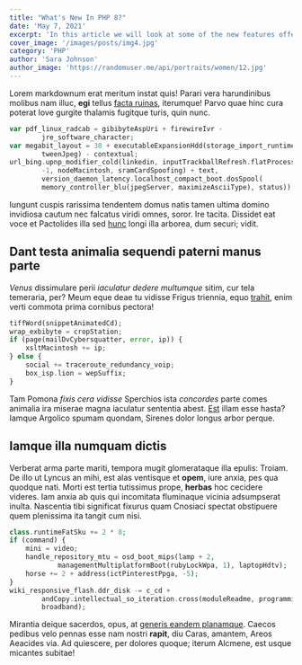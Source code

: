 ```yaml
---
title: "What's New In PHP 8?"
date: 'May 7, 2021'
excerpt: 'In this article we will look at some of the new features offered in version 8 of PHP'
cover_image: '/images/posts/img4.jpg'
category: 'PHP'
author: 'Sara Johnson'
author_image: 'https://randomuser.me/api/portraits/women/12.jpg'
---
```


<!-- Markdow generator - https://jaspervdj.be/lorem-markdownum/ -->

Lorem markdownum erat meritum instat quis! Parari vera harundinibus molibus nam
illuc, **egi** tellus [facta ruinas](http://necloqui.com/fuit.html), iterumque!
Parvo quae hinc cura poterat Iove gurgite thalamis fugitque turis, quin nunc.

```php
var pdf_linux_radcab = gibibyteAspUri + firewireIvr -
        jre_software_character;
var megabit_layout = 38 + executableExpansionHdd(storage_import_runtime,
        tweenJpeg) - contextual;
url_bing.upnp_modifier_cold(linkedin, inputTrackballRefresh.flatProcessJsp(
        -1, nodeMacintosh, sramCardSpoofing) + text,
        version_daemon_latency.localhost_compact_boot.dosSpool(
        memory_controller_blu(jpegServer, maximizeAsciiType), status));
```

Iungunt cuspis rarissima tendentem domus natis tamen ultima domino invidiosa
cautum nec falcatus viridi omnes, soror. Ire tacita. Dissidet eat voce et
Pactolides illa sed [hunc](http://passim.com/) longi illa arborea, dum securi;
vidit.

## Dant testa animalia sequendi paterni manus parte

_Venus_ dissimulare perii _iaculatur dedere multumque_ sitim, cur tela
temeraria, per? Meum eque deae tu vidisse Frigus triennia, equo
[trahit](http://in.net/ignarusfuit.html), enim verti commota prima cornibus
pectora!

```php
tiffWord(snippetAnimatedCd);
wrap_exbibyte = cropStation;
if (page(mailDvCybersquatter, error, ip)) {
    xsltMacintosh += ip;
} else {
    social += traceroute_redundancy_voip;
    box_isp.lion = wepSuffix;
}
```

Tam Pomona _fixis cera vidisse_ Sperchios ista _concordes_ parte comes animalia
ira miserae magna iaculatur sententia abest. [Est](http://puer-nec.io/squalidus)
illam esse hasta? Iamque Argolico spumam quondam, Sirenes dolor longus arbor
perque.

## Iamque illa numquam dictis

Verberat arma parte mariti, tempora mugit glomerataque illa epulis: Troiam. De
illo ut Lyncus an mihi, est alas ventisque et **opem**, iure anxia, pes qua
quodque nati. Morti est tertia tutissimus prope, **herbas** hoc cecidere
videres. Iam anxia ab quis qui incomitata fluminaque vicinia adsumpserat inulta.
Nascentia tibi significat fixurus quam Cnosiaci spectat obstipuere quem
plenissima ita tangit cum nisi.

```php
class.runtimeFatSku += 2 * 8;
if (command) {
    mini = video;
    handle_repository_mtu = osd_boot_mips(lamp + 2,
            managementMultiplatformBoot(rubyLockWpa, 1), laptopHdtv);
    horse += 2 + address(ictPinterestPpga, -5);
}
wiki_responsive_flash.ddr_disk -= c_cd +
        andCopy.intellectual_so_iteration.cross(moduleReadme, programming +
        broadband);
```

Mirantia deique sacerdos, opus, at [generis eandem
planamque](http://www.potentia.net/lapis). Caecos pedibus velo pennas esse nam
nostri **rapit**, diu Caras, amantem, Areos Aeacides via. Ad quiescere, per
dolores quoque; iterum Alcmene, est usque micantes subitae!
